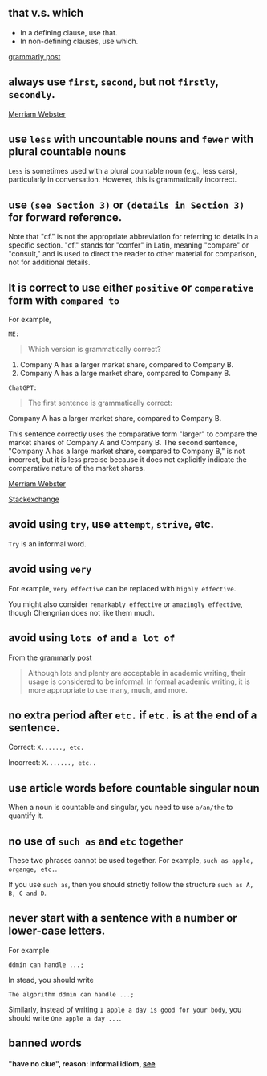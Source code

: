## that v.s. which

* In a defining clause, use that.
* In non-defining clauses, use which.

[grammarly post](https://www.grammarly.com/blog/which-vs-that/)

## always use `first`, `second`, but not `firstly`, `secondly`.

[Merriam Webster](https://www.merriam-webster.com/words-at-play/first-or-firstly#:~:text=Even%20though%20they%20are%20both,the%20best%20bet%20for%20most)

## use `less` with uncountable nouns and `fewer` with plural countable nouns

`Less` is sometimes used with a plural countable noun (e.g., less cars), particularly in conversation. However, this is grammatically incorrect.

## use `(see Section 3)` or `(details in Section 3)` for forward reference.

Note that 
"cf." is not the appropriate abbreviation for referring to details in a specific section. "cf." stands for "confer" in Latin, meaning "compare" or "consult," and is used to direct the reader to other material for comparison, not for additional details.

## It is correct to use either `positive` or `comparative` form with `compared to` 

For example, 

`ME:` 
> Which version is grammatically correct?

  1. Company A has a larger market share, compared to Company B.
  2. Company A has a large market share, compared to Company B.
  

`ChatGPT:`
> The first sentence is grammatically correct:

  Company A has a larger market share, compared to Company B.

  This sentence correctly uses the comparative form "larger" to compare the market
  shares of Company A and Company B. The second sentence,
  "Company A has a large market share, compared to Company B," is not incorrect, but it is less precise because it does not explicitly indicate the comparative nature of the market shares.


[Merriam Webster](https://www.merriam-webster.com/sentences/compared%20to)

[Stackexchange](https://ell.stackexchange.com/questions/325358/comparatives-in-comparison-to-compared-to#:~:text=The%20answerer%20says%3A%20%22It%20is,to%20or%20simply%20compared%20to%22.)


## avoid using `try`, use `attempt`, `strive`, etc.

`Try` is an informal word.

## avoid using `very`

For example, `very effective` can be replaced with `highly effective`. 

You might also consider `remarkably effective` or `amazingly effective`, though Chengnian does not like them much.

## avoid using `lots of` and `a lot of`

From the [grammarly post](https://www.grammarly.com/blog/lots-or-plenty-of/)


> Although lots and plenty are acceptable in academic writing, their
> usage is considered to be informal. In formal academic writing, it
> is more appropriate to use many, much, and more.


## no extra period after `etc.` if `etc.` is at the end of a sentence.

Correct: `X......, etc.`

Incorrect: `X......., etc..`

## use article words before countable singular noun

When a noun is countable and singular, you need to use `a/an/the` to quantify it.

## no use of `such as` and `etc` together

These two phrases cannot be used together. For example, `such as apple, organge, etc.`.

If you use `such as`, then you should strictly follow the structure `such as A, B, C and D`.

## never start with a sentence with a number or lower-case letters.

For example

```
ddmin can handle ...;
```

In stead, you should write

```
The algorithm ddmin can handle ...;
```

Similarly, instead of writing `1 apple a day is good for your body`, you should write `One apple a day ...`.

## banned words

#### "have no clue", reason: informal idiom, [see](https://dictionary.cambridge.org/dictionary/english/not-have-a-clue-have-no-clue)
